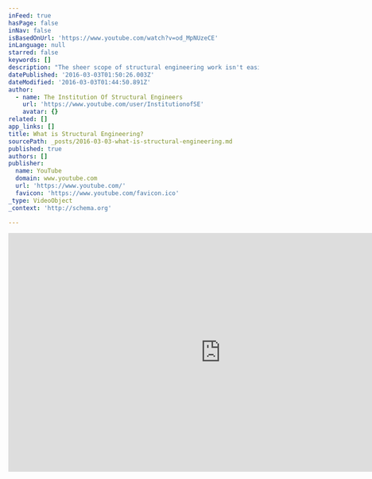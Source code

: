 ```yaml
---
inFeed: true
hasPage: false
inNav: false
isBasedOnUrl: 'https://www.youtube.com/watch?v=od_MpNUzeCE'
inLanguage: null
starred: false
keywords: []
description: "The sheer scope of structural engineering work isn't easily summed up in one sentence. The profession is marked by all kinds of specialists, from seismic experts to those who specialise in disaster relief, and on all kinds of scale - from home improvements to skyscraper construction. This video explains the work of structural engineers."
datePublished: '2016-03-03T01:50:26.003Z'
dateModified: '2016-03-03T01:44:50.891Z'
author:
  - name: The Institution Of Structural Engineers
    url: 'https://www.youtube.com/user/InstitutionofSE'
    avatar: {}
related: []
app_links: []
title: What is Structural Engineering?
sourcePath: _posts/2016-03-03-what-is-structural-engineering.md
published: true
authors: []
publisher:
  name: YouTube
  domain: www.youtube.com
  url: 'https://www.youtube.com/'
  favicon: 'https://www.youtube.com/favicon.ico'
_type: VideoObject
_context: 'http://schema.org'

---
```

<iframe src="https://cdn.embedly.com/widgets/media.html?src=https%3A%2F%2Fwww.youtube.com%2Fembed%2Fod_MpNUzeCE%3Ffeature%3Doembed&amp;url=https%3A%2F%2Fwww.youtube.com%2Fwatch%3Fv%3Dod_MpNUzeCE&amp;image=https%3A%2F%2Fi.ytimg.com%2Fvi%2Fod_MpNUzeCE%2Fhqdefault.jpg&amp;key=b7d04c9b404c499eba89ee7072e1c4f7&amp;type=text%2Fhtml&amp;schema=youtube" width="854" height="480" scrolling="no" frameborder="0" allowfullscreen="allowfullscreen" style=""></iframe>